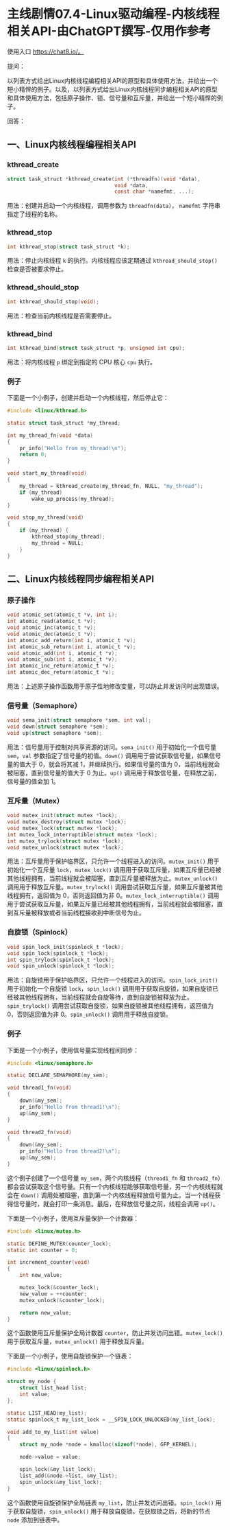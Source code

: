 # 主线剧情07.4-Linux驱动编程-内核线程相关API-由ChatGPT撰写-仅用作参考

使用入口 https://chat8.io/。

提问：

以列表方式给出Linux内核线程编程相关API的原型和具体使用方法，并给出一个短小精悍的例子。以及，以列表方式给出Linux内核线程同步编程相关API的原型和具体使用方法，包括原子操作、锁、信号量和互斥量，并给出一个短小精悍的例子。

回答：

## 一、Linux内核线程编程相关API 

### kthread_create 

```c
struct task_struct *kthread_create(int (*threadfn)(void *data),
                                   void *data,
                                   const char *namefmt, ...);
```

用法：创建并启动一个内核线程，调用参数为 `threadfn(data)`， `namefmt` 字符串指定了线程的名称。 

### kthread_stop 

```c
int kthread_stop(struct task_struct *k);
```

用法：停止内核线程 `k` 的执行。内核线程应该定期通过 `kthread_should_stop()` 检查是否被要求停止。

### kthread_should_stop 

```c
int kthread_should_stop(void);
```

用法：检查当前内核线程是否需要停止。 

### kthread_bind 

```c
int kthread_bind(struct task_struct *p, unsigned int cpu);
```

用法：将内核线程 `p` 绑定到指定的 CPU 核心 `cpu` 执行。 

### 例子

下面是一个小例子，创建并启动一个内核线程，然后停止它：

```c
#include <linux/kthread.h>

static struct task_struct *my_thread;

int my_thread_fn(void *data)
{
    pr_info("Hello from my_thread!\n");
    return 0;
}

void start_my_thread(void)
{
    my_thread = kthread_create(my_thread_fn, NULL, "my_thread");
    if (my_thread)
        wake_up_process(my_thread);
}

void stop_my_thread(void)
{
    if (my_thread) {
        kthread_stop(my_thread);
        my_thread = NULL;
    }
}
```

## 二、Linux内核线程同步编程相关API

### 原子操作 

```c
void atomic_set(atomic_t *v, int i);
int atomic_read(atomic_t *v);
void atomic_inc(atomic_t *v);
void atomic_dec(atomic_t *v);
int atomic_add_return(int i, atomic_t *v);
int atomic_sub_return(int i, atomic_t *v);
void atomic_add(int i, atomic_t *v);
void atomic_sub(int i, atomic_t *v);
int atomic_inc_return(atomic_t *v);
int atomic_dec_return(atomic_t *v);
```

用法：上述原子操作函数用于原子性地修改变量，可以防止并发访问时出现错误。 

### 信号量（Semaphore） 

```c
void sema_init(struct semaphore *sem, int val);
void down(struct semaphore *sem);
void up(struct semaphore *sem);
```

用法：信号量用于控制对共享资源的访问。`sema_init()` 用于初始化一个信号量 `sem`，`val` 参数指定了信号量的初值。`down()` 调用用于尝试获取信号量，如果信号量的值大于 0，就会将其减 1，并继续执行。如果信号量的值为 0，当前线程就会被阻塞，直到信号量的值大于 0 为止。`up()` 调用用于释放信号量，在释放之前，信号量的值会加 1。 

### 互斥量（Mutex） 

```c
void mutex_init(struct mutex *lock);
void mutex_destroy(struct mutex *lock);
void mutex_lock(struct mutex *lock);
int mutex_lock_interruptible(struct mutex *lock);
int mutex_trylock(struct mutex *lock);
void mutex_unlock(struct mutex *lock);
```

用法：互斥量用于保护临界区，只允许一个线程进入的访问。`mutex_init()` 用于初始化一个互斥量 `lock`，`mutex_lock()` 调用用于获取互斥量，如果互斥量已经被其他线程拥有，当前线程就会被阻塞，直到互斥量被释放为止。`mutex_unlock()` 调用用于释放互斥量。`mutex_trylock()` 调用尝试获取互斥量，如果互斥量被其他线程拥有，返回值为 0，否则返回值为非 0。`mutex_lock_interruptible()` 调用用于尝试获取互斥量，如果互斥量已经被其他线程拥有，当前线程就会被阻塞，直到互斥量被释放或者当前线程接收到中断信号为止。 

### 自旋锁（Spinlock）

```c
void spin_lock_init(spinlock_t *lock);
void spin_lock(spinlock_t *lock);
int spin_trylock(spinlock_t *lock);
void spin_unlock(spinlock_t *lock);
```

用法：自旋锁用于保护临界区，只允许一个线程进入的访问。`spin_lock_init()` 用于初始化一个自旋锁 `lock`，`spin_lock()` 调用用于获取自旋锁，如果自旋锁已经被其他线程拥有，当前线程就会自旋等待，直到自旋锁被释放为止。`spin_trylock()` 调用尝试获取自旋锁，如果自旋锁被其他线程拥有，返回值为 0，否则返回值为非 0。`spin_unlock()` 调用用于释放自旋锁。 

### 例子

下面是一个小例子，使用信号量实现线程间同步： 

```c
#include <linux/semaphore.h>

static DECLARE_SEMAPHORE(my_sem);

void thread1_fn(void)
{
    down(&my_sem);
    pr_info("Hello from thread1!\n");
    up(&my_sem);
}

void thread2_fn(void)
{
    down(&my_sem);
    pr_info("Hello from thread2!\n");
    up(&my_sem);
}
```

这个例子创建了一个信号量 `my_sem`，两个内核线程（`thread1_fn` 和 `thread2_fn`）都会尝试获取这个信号量。只有一个内核线程能够获取信号量，另一个内核线程就会在 `down()` 调用处被阻塞，直到第一个内核线程释放信号量为止。当一个线程获得信号量时，就会打印一条消息。最后，在释放信号量之前，线程会调用 `up()`。



下面是一个小例子，使用互斥量保护一个计数器：

```c
#include <linux/mutex.h>

static DEFINE_MUTEX(counter_lock);
static int counter = 0;

int increment_counter(void)
{
    int new_value;

    mutex_lock(&counter_lock);
    new_value = ++counter;
    mutex_unlock(&counter_lock);

    return new_value;
}
```

这个函数使用互斥量保护全局计数器 `counter`，防止并发访问出错。`mutex_lock()` 用于获取互斥量，`mutex_unlock()` 用于释放互斥量。



下面是一个小例子，使用自旋锁保护一个链表：

```c
#include <linux/spinlock.h>

struct my_node {
    struct list_head list;
    int value;
};

static LIST_HEAD(my_list);
static spinlock_t my_list_lock = __SPIN_LOCK_UNLOCKED(my_list_lock);

void add_to_my_list(int value)
{
    struct my_node *node = kmalloc(sizeof(*node), GFP_KERNEL);

    node->value = value;

    spin_lock(&my_list_lock);
    list_add(&node->list, &my_list);
    spin_unlock(&my_list_lock);
}
```

这个函数使用自旋锁保护全局链表 `my_list`，防止并发访问出错。`spin_lock()` 用于获取自旋锁，`spin_unlock()` 用于释放自旋锁。在获取锁之后，将新的节点 `node` 添加到链表中。









